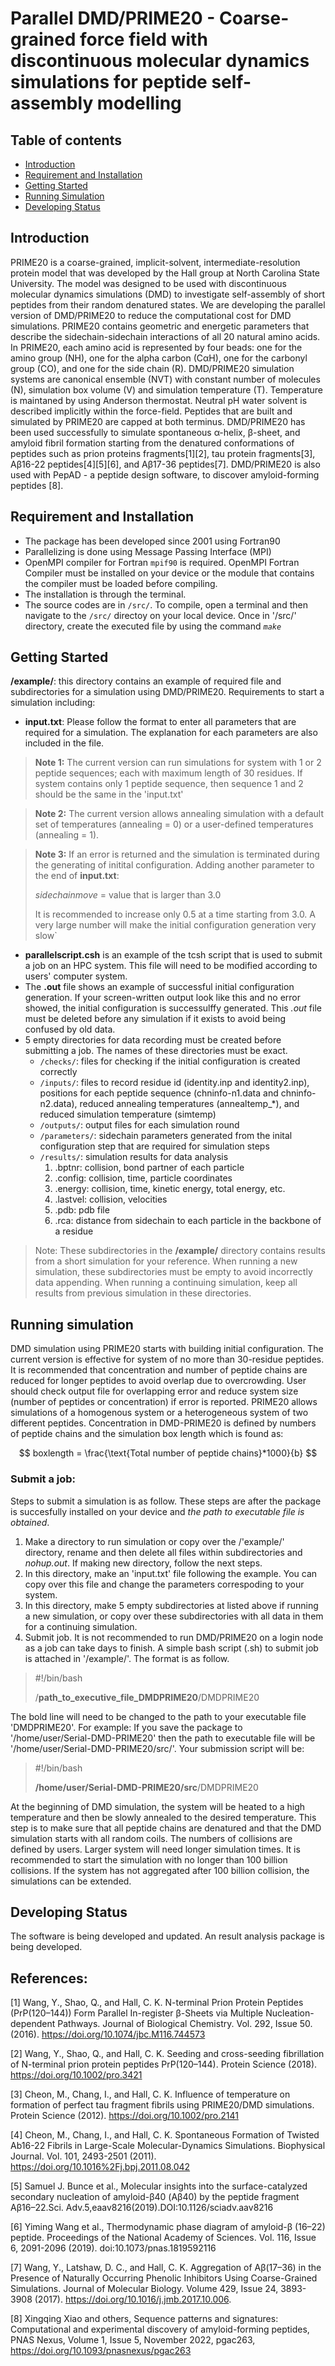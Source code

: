 # Parallel DMD/PRIME20 - Coarse-grained force field with discontinuous molecular dynamics simulations for peptide self-assembly modelling 
## Table of contents
* [Introduction](#introduction)
* [Requirement and Installation](#requirement-and-installation)
* [Getting Started](#getting-started)
* [Running Simulation](#running-simulation)
* [Developing Status](#developing-status)
## Introduction
PRIME20 is a coarse-grained, implicit-solvent, intermediate-resolution protein model that was developed by the Hall group at North Carolina State University. The model was designed to be used with discontinuous molecular dynamics simulations (DMD) to investigate self-assembly of short peptides from their random denatured states. We are developing the parallel version of DMD/PRIME20 to reduce the computational cost for DMD simulations. PRIME20 contains geometric and energetic parameters that describe the sidechain-sidechain interactions of all 20 natural amino acids. In PRIME20, each amino acid is represented by four beads: one for the amino group (NH), one for the alpha carbon (CαH), one for the carbonyl group (CO), and one for the side chain (R). DMD/PRIME20 simulation systems are canonical ensemble (NVT) with constant number of molecules (N), simulation box volume (V) and simulation temperature (T). Temperature is maintaned by using Anderson thermostat. Neutral pH water solvent is described implicitly within the force-field. Peptides that are built and simulated by PRIME20 are capped at both terminus. DMD/PRIME20 has been used successfully to simulate spontaneous α-helix, β-sheet, and amyloid fibril formation starting from the denatured conformations of peptides such as prion proteins fragments[1][2], tau protein fragments[3], Aβ16-22 peptides[4][5][6], and  Aβ17-36 peptides[7]. DMD/PRIME20 is also used with PepAD - a peptide design software, to discover amyloid-forming peptides [8].

## Requirement and Installation
- The package has been developed since 2001 using Fortran90
- Parallelizing is done using Message Passing Interface (MPI)
- OpenMPI compiler for Fortran `mpif90` is required. OpenMPI Fortran Compiler must be installed on your device or the module that contains the compiler must be loaded before compiling. 
- The installation is through the terminal.
- The source codes are in `/src/`. To compile, open a terminal and then navigate to the `/src/` directoy on your local device. Once in '/src/' directory, create the executed file by using the command *`make`* 

## Getting Started   
**/example/**: this directory contains an example of required file and subdirectories for a simulation using DMD/PRIME20.
Requirements to start a simulation including:
- **input.txt**: Please follow the format to enter all parameters that are required for a simulation. The explanation for each parameters are also included in the file.

>**Note 1:** The current version can run simulations for system with 1 or 2 peptide sequences; each with maximum length of 30 residues. If system contains only 1 peptide sequence, then sequence 1 and 2 should be the same in the 'input.txt'

>**Note 2:** The current version allows annealing simulation with a default set of temperatures (annealing = 0) or a user-defined temperatures (annealing = 1).

>**Note 3:** If an error is returned and the simulation is terminated during the generating of initital configuration. Adding another parameter to the end of **input.txt**: 
>
>	*sidechainmove* = value that is larger than 3.0	
>	
>It is recommended to increase only 0.5 at a time starting from 3.0. A very large number will make the initial configuration generation very slow`
- **parallelscript.csh** is an example of the tcsh script that is used to submit a job on an HPC system. This file will need to be modified according to users' computer system.
- The **.out** file shows an example of successful initial configuration generation. If your screen-written output look like this and no error showed, the initial configuration is successulffy generated. This *.out* file must be deleted before any simulation if it exists to avoid being confused by old data.  
- 5 empty directories for data recording must be created before submitting a job. The names of these directories must be exact.
	- `/checks/`: files for checking if the initial configuration is created correctly
	- `/inputs/`: files to record residue id (identity.inp and identity2.inp), positions for each peptide sequence (chninfo-n1.data and chninfo-n2.data), reduced annealing temperatures (annealtemp_*), and reduced simulation temperature (simtemp)   
	- `/outputs/`: output files for each simulation round
	- `/parameters/`: sidechain parameters generated from the inital configuration step that are required for simulation steps
	- `/results/`:  simulation results for data analysis
		1. .bptnr: collision, bond partner of each particle
		2. .config: collision, time, particle coordinates
		3. .energy: collision, time, kinetic energy, total energy, etc.
		4. .lastvel: collision, velocities 
		5. .pdb: pdb file
		6. .rca: distance from sidechain to each particle in the backbone of a residue
>Note: These subdirectories in the **/example/** directory contains results from a short simulation for your reference. When running a new simulation, these subdirectories must be empty to avoid incorrectly data appending. When running a continuing simulation, keep all results from previous simulation in these directories. 
## Running simulation
DMD simulation using PRIME20 starts with building initial configuration. The current version is effective for system of no more than 30-residue peptides. It is recommended that concentration and number of peptide chains are reduced for longer peptides to avoid overlap due to overcrowding. User should check output file for overlapping error and reduce system size (number of peptides or concentration) if error is reported. PRIME20 allows simulations of a homogenous system or a heterogeneous system of two different peptides. Concentration in DMD-PRIME20 is defined by numbers of peptide chains and the simulation box length which is found as:

$$ boxlength = \frac{\text{Total number of peptide chains}*1000}{b} $$

### Submit a job:
Steps to submit a simulation is as follow. These steps are after the package is succesfully installed on your device and *the path to executable file is obtained*.
1. Make a directory to run simulation or copy over the /'example/' directory, rename and then delete all files within subdirectories and *nohup.out*. If making new directory, follow the next steps. 
2. In this directory, make an 'input.txt' file following the example. You can copy over this file and change the parameters correspoding to your system.
3. In this directory, make 5 empty subdirectories at listed above if running a new simulation, or copy over these subdirectories with all data in them for a continuing simulation. 
4. Submit job. It is not recommended to run DMD/PRIME20 on a login node as a job can take days to finish. A simple bash script (.sh) to submit job is attached in '/example/'. The format is as follow.  
> #!/bin/bash
> 
> /**path_to_executive_file_DMDPRIME20**/DMDPRIME20

The bold line will need to be changed to the path to your executable file 'DMDPRIME20'. For example: If you save the package to '/home/user/Serial-DMD-PRIME20' then the path to executable file will be '/home/user/Serial-DMD-PRIME20/src/'. Your submission script will be:
> #!/bin/bash
> 
> **/home/user/Serial-DMD-PRIME20/src**/DMDPRIME20

At the beginning of DMD simulation, the system will be heated to a high temperature and then be slowly annealed to the desired temperature. This step is to make sure that all peptide chains are denatured and that the DMD simulation starts with all random coils. The numbers of collisions are defined by users. Larger system will need longer simulation times. It is recommended to start the simulation with no longer than 100 billion collisions. If the system has not aggregated after 100 billion collision, the simulations can be extended.

## Developing Status
The software is being developed and updated. An result analysis package is being developed.

## References:
[1] Wang, Y., Shao, Q., and Hall, C. K. N-terminal Prion Protein Peptides (PrP(120–144)) Form Parallel In-register β-Sheets via Multiple Nucleation-dependent Pathways. Journal of Biological Chemistry. Vol. 292, Issue 50. (2016). https://doi.org/10.1074/jbc.M116.744573

[2] Wang, Y., Shao, Q., and Hall, C. K. Seeding and cross-seeding fibrillation of N-terminal prion protein peptides PrP(120–144). Protein Science (2018). https://doi.org/10.1002/pro.3421

[3] Cheon, M., Chang, I., and Hall, C. K. Influence of temperature on formation of perfect tau fragment fibrils using PRIME20/DMD simulations. Protein Science (2012). https://doi.org/10.1002/pro.2141

[4] Cheon, M., Chang, I., and Hall, C. K. Spontaneous Formation of Twisted Ab16-22 Fibrils in Large-Scale Molecular-Dynamics Simulations. Biophysical Journal. Vol. 101, 2493-2501 (2011).  https://doi.org/10.1016%2Fj.bpj.2011.08.042

[5] Samuel J. Bunce et al., Molecular insights into the surface-catalyzed secondary nucleation of amyloid-β40 (Aβ40) by the peptide fragment Aβ16–22.Sci. Adv.5,eaav8216(2019).DOI:10.1126/sciadv.aav8216

[6] Yiming Wang et al., Thermodynamic phase diagram of amyloid-β (16–22) peptide. Proceedings of the National Academy of Sciences. Vol. 116, Issue 6, 2091-2096 (2019). doi:10.1073/pnas.1819592116

[7] Wang, Y., Latshaw, D. C., and Hall, C. K. Aggregation of Aβ(17–36) in the Presence of Naturally Occurring Phenolic Inhibitors Using Coarse-Grained Simulations. Journal of Molecular Biology. Volume 429, Issue 24, 3893-3908 (2017). https://doi.org/10.1016/j.jmb.2017.10.006.

[8] Xingqing Xiao and others, Sequence patterns and signatures: Computational and experimental discovery of amyloid-forming peptides, PNAS Nexus, Volume 1, Issue 5, November 2022, pgac263, https://doi.org/10.1093/pnasnexus/pgac263
